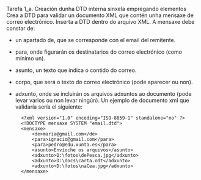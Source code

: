 Tarefa 1_a. Creación dunha DTD interna sinxela empregando elementos
Crea a DTD para validar un documento XML que contén unha mensaxe de correo electrónico. Inserta a DTD dentro do arquivo XML. A mensaxe debe constar de:
- un apartado de, que se corresponde con el email del remitente.
- para, onde figurarán os destinatarios do correo electrónico (como mínimo un).
- asunto, un texto que indica o contido do correo.
- corpo, que será o texto do correo electrónico (pode aparecer ou non).
- adxunto, onde se incluirán os arquivos adxuntos ao documento (pode levar varios ou non 
levar ningún).
Un ejemplo de documento xml que validaría sería el siguiente:


		<?xml version="1.0" encoding="ISO-8859-1" standalone="no" ?>
		<!DOCTYPE mensaxe SYSTEM "email.dtd">
		<mensaxe>
			<de>maria@gmail.com</de>
			<para>ignacio@gmail.com</para>
			<para>pedro@edu.xunta.es</para>
			<asunto>Envíoche os arquivos</asunto>
			<adxunto>D:\fotos\dePesca.jpg</adxunto>
			<adxunto>D:\docs\carta.odt</adxunto>
			<adxunto>D:\fotos\naCea.jpg</adxunto>
		</mensaxe>			
